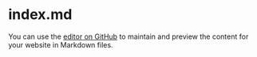 # index.md

You can use the [editor on GitHub](https://github.com/matabeitt/matabeitt.github.io/edit/master/index.md) to maintain and preview the content for your website in Markdown files.